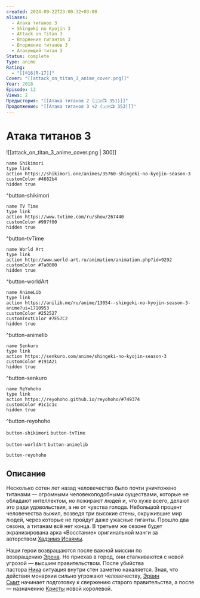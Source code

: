 ```yaml
---
created: 2024-09-22T23:00:32+03:00
aliases:
  - Атака титанов 3
  - Shingeki no Kyojin 3
  - Attack on Titan 3
  - Вторжение гигантов 3
  - Вторжение титанов 3
  - Атакующий титан 3
Status: complete
Type: anime
Rating:
  - "[[®️16|R-17]]"
Cover: "[[attack_on_titan_3_anime_cover.png]]"
Year: 2018
Episode: 12
Views: 2
Предыстория: "[[Атака титанов 2 (🇯🇵📺 351)]]"
Продолжение: "[[Атака титанов 3 ч2 (🇯🇵📺 353)]]"
---
```


# Атака титанов 3

![[attack_on_titan_3_anime_cover.png | 300]]

```button
name Shikimori
type link
action https://shikimori.one/animes/35760-shingeki-no-kyojin-season-3
customColor #4682b4
hidden true
```
^button-shikimori

```button
name TV Time
type link
action https://www.tvtime.com/ru/show/267440
customColor #997f00
hidden true
```
^button-tvTime

```button
name World Art
type link
action http://www.world-art.ru/animation/animation.php?id=9292
customColor #7a0000
hidden true
```
^button-worldArt

```button
name AnimeLib
type link
action https://anilib.me/ru/anime/13054--shingeki-no-kyojin-season-3-anime?ui=1710953
customColor #252527
customTextColor #7E57C2
hidden true
```
^button-animelib

```button
name Senkuro
type link
action https://senkuro.com/anime/shingeki-no-kyojin-season-3
customColor #191A21
hidden true
```
^button-senkuro

```button
name ReYohoho
type link
action https://reyohoho.github.io/reyohoho/#749374
customColor #1c1c1c
hidden true
```
^button-reyohoho



`button-shikimori` `button-tvTime`

`button-worldArt` `button-animelib`

`button-reyohoho`

## Описание

Несколько сотен лет назад человечество было почти уничтожено титанами — огромными человекоподобными существами, которые не обладают интеллектом, но пожирают людей и, что хуже всего, делают это ради удовольствия, а не от чувства голода. Небольшой процент человечества выжил, возведя три высокие стены, окружившие мир людей, через которые не пройдут даже ужасные гиганты. Прошло два сезона, а титанам всё нет конца. В третьем же сезоне будет экранизирована арка «Восстание» оригинальной манги за авторством [Хадзимэ Исаямы](https://shikimori.one/people/11705-hajime-isayama).

Наши герои возвращаются после важной миссии по возвращению [Эрена](https://shikimori.one/characters/40882-eren-yeager). Но приехав в город, они сталкиваются с новой угрозой — высшим правительством. После убийства пастора [Ника](https://shikimori.one/characters/71453-nick) ситуация внутри стен заметно накаляется. Зная, что действия монархии сильно угрожают человечеству, [Эрвин Смит](https://shikimori.one/characters/46496-erwin-smith) начинает подготовку к свержению старого правительства, а после — назначению [Кристы](https://shikimori.one/characters/62481-krista-lenz) новой королевой.
